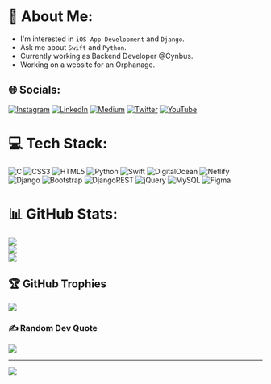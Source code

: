 # 💫 About Me:
- I'm interested in `iOS App Development` and `Django`.
- Ask me about `Swift` and `Python`.
- Currently working as Backend Developer @Cynbus.
- Working on a website for an Orphanage.



## 🌐 Socials:
[![Instagram](https://img.shields.io/badge/Instagram-%23E4405F.svg?logo=Instagram&logoColor=white)](https://instagram.com/the.codeholic) [![LinkedIn](https://img.shields.io/badge/LinkedIn-%230077B5.svg?logo=linkedin&logoColor=white)](https://linkedin.com/in/shaheem-pp) [![Medium](https://img.shields.io/badge/Medium-12100E?logo=medium&logoColor=white)](https://medium.com/@shaheem-pp) [![Twitter](https://img.shields.io/badge/Twitter-%231DA1F2.svg?logo=Twitter&logoColor=white)](https://twitter.com/The_Codeholic) [![YouTube](https://img.shields.io/badge/YouTube-%23FF0000.svg?logo=YouTube&logoColor=white)](https://youtube.com/@ShaheemPP) 



# 💻 Tech Stack:
![C](https://img.shields.io/badge/c-%2300599C.svg?style=for-the-badge&logo=c&logoColor=white) ![CSS3](https://img.shields.io/badge/css3-%231572B6.svg?style=for-the-badge&logo=css3&logoColor=white) ![HTML5](https://img.shields.io/badge/html5-%23E34F26.svg?style=for-the-badge&logo=html5&logoColor=white) ![Python](https://img.shields.io/badge/python-3670A0?style=for-the-badge&logo=python&logoColor=ffdd54) ![Swift](https://img.shields.io/badge/swift-F54A2A?style=for-the-badge&logo=swift&logoColor=white) ![DigitalOcean](https://img.shields.io/badge/DigitalOcean-%230167ff.svg?style=for-the-badge&logo=digitalOcean&logoColor=white) ![Netlify](https://img.shields.io/badge/netlify-%23000000.svg?style=for-the-badge&logo=netlify&logoColor=#00C7B7) ![Django](https://img.shields.io/badge/django-%23092E20.svg?style=for-the-badge&logo=django&logoColor=white) ![Bootstrap](https://img.shields.io/badge/bootstrap-%23563D7C.svg?style=for-the-badge&logo=bootstrap&logoColor=white) ![DjangoREST](https://img.shields.io/badge/DJANGO-REST-ff1709?style=for-the-badge&logo=django&logoColor=white&color=ff1709&labelColor=gray) ![jQuery](https://img.shields.io/badge/jquery-%230769AD.svg?style=for-the-badge&logo=jquery&logoColor=white) ![MySQL](https://img.shields.io/badge/mysql-%2300f.svg?style=for-the-badge&logo=mysql&logoColor=white) 	![Figma](https://img.shields.io/badge/figma-%23F24E1E.svg?style=for-the-badge&logo=figma&logoColor=white)



# 📊 GitHub Stats:
![](https://github-readme-stats.vercel.app/api?username=shaheem-pp&theme=blue-green&hide_border=false&include_all_commits=false&count_private=true)<br/>
![](https://github-readme-streak-stats.herokuapp.com/?user=shaheem-pp&theme=blue-green&hide_border=false)<br/>
![](https://github-readme-stats.vercel.app/api/top-langs/?username=shaheem-pp&hide=javascript,scss&theme=blue-green&hide_border=false&include_all_commits=false&count_private=true&layout=compact)



## 🏆 GitHub Trophies
![](https://github-profile-trophy.vercel.app/?username=shaheem-pp&theme=matrix&no-frame=false&no-bg=false&margin-w=4)



### ✍️ Random Dev Quote
![](https://quotes-github-readme.vercel.app/api?type=horizontal&theme=dark)

---
[![](https://visitcount.itsvg.in/api?id=shaheem-pp&icon=5&color=3)](https://visitcount.itsvg.in)

<!-- Proudly created with GPRM ( https://gprm.itsvg.in ) -->
